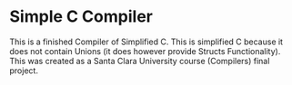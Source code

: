 # Simple C Compiler

This is a finished Compiler of Simplified C.
This is simplified C because it does not contain Unions (it does however provide Structs Functionality).
This was created as a Santa Clara University course (Compilers) final project.
